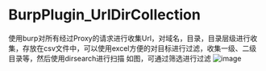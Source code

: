 # BurpPlugin_UrlDirCollection
使用burp对所有经过Proxy的请求进行收集Url，对域名，目录，目录层级进行收集，存放在csv文件中，可以使用excel方便的对目标进行过滤，收集一级、二级目录等，然后使用dirsearch进行扫描
如图，可通过筛选进行过滤
![image](https://github.com/Rchilde/BurpPlugin_UrlDirCollection/assets/48618751/6f3af349-81cf-4d72-9c6d-0fb757dd2825)
